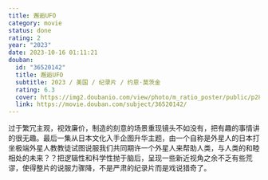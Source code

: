 ```yaml
---
title: 邂逅UFO
category: movie
status: done
rating: 2
year: "2023"
date: 2023-10-16 01:11:21
douban:
  id: "36520142"
  title: 邂逅UFO
  subtitle: 2023 / 美国 / 纪录片 / 约恩·莫茨金
  rating: 6.3
  cover: https://img2.doubanio.com/view/photo/m_ratio_poster/public/p2898617161.jpg
  link: https://movie.douban.com/subject/36520142/
---
```


过于繁冗主观，视效廉价，制造的刻意的场景重现镜头不如没有，把有趣的事情讲的很无趣。最后一集从日本文化入手企图升华主题，由一个自称是外星人的日本打坐极端外星人教教徒试图说服我们共同期许一个外星人来帮助人类，与人类的和睦相处的未来？？把逻辑性和科学性抛于脑后，呈现一些新近视角之余不乏有些荒谬，使得整片的说服力骤降，不是严肃的纪录片而是戏说猎奇了。